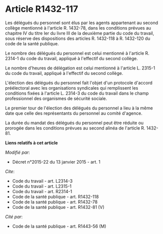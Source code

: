 # Article R1432-117

Les délégués du personnel sont élus par les agents appartenant au second collège mentionné à l'article R. 1432-78, dans les
conditions prévues au chapitre IV du titre Ier du livre III de la deuxième partie du code du travail, sous réserve des
dispositions des articles R. 1432-118 à R. 1432-120 du code de la santé publique. 

Le nombre des délégués du personnel est celui mentionné à l'article R. 2314-1 du code du travail, appliqué à l'effectif du
second collège. 

Le nombre d'heures de délégation est celui mentionné à l'article L. 2315-1 du code du travail, appliqué à l'effectif du
second collège. 

L'élection des délégués du personnel fait l'objet d'un protocole d'accord préélectoral avec les organisations syndicales qui
remplissent les conditions fixées à l'article L. 2314-3 du code du travail dans le champ professionnel des organismes de
sécurité sociale. 

Le premier tour de l'élection des délégués du personnel a lieu à la même date que celle des représentants du personnel au
comité d'agence. 

La durée du mandat des délégués du personnel peut être réduite ou prorogée dans les conditions prévues au second alinéa de
l'article R. 1432-81.

**Liens relatifs à cet article**

_Modifié par_:

  - Décret n°2015-22 du 13 janvier 2015 - art. 1

_Cite_:

  - Code du travail - art. L2314-3
  - Code du travail - art. L2315-1
  - Code du travail - art. R2314-1
  - Code de la santé publique - art. R1432-118
  - Code de la santé publique - art. R1432-78
  - Code de la santé publique - art. R1432-81 (V)

_Cité par_:

  - Code de la santé publique - art. R1443-56 (M)
